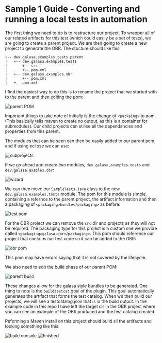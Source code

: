 # Sample 1 Guide - Converting and running a local tests in automation

The first thing we need to do is to restructure our project. To wrapper all of our related artifacts for this test (which could easily be a set of tests), we are going to create a parent project. We are then going to create a new project to generate the OBR. The stucture should like this:

```
+-- dev.galasa.examples.tests.parent
|   +-- dev.galasa.examples.tests
|       +-- src
|       +-- pom.xml
|   +-- dev.galasa.examples.obr
|       +-- pom.xml
|   +-- pom.xml
```

I find the easiest way to do this is to rename the project that we started with to the parent and then editing the pom:

![parent POM](./images/parent-pom.png)

Important things to take note of initially is the change of `<packaing>` to pom. (This basically tells maven to create no output, as this is a container for submodules). Our child projects can utilise all the dependancies and properties from this parent.

The modules that can be seen can then be easily added to our parent pom, and if using eclipse we can use: 

![subprojects](./images/maven-module.png)

If we go ahead and create two modules, `dev.galasa.examples.tests` and `dev.galasa.exaples.obr`:

![wizard](./images/module-wizard.png)

We can then move our `SampleTests.java` class to the new `dev.galasa.examples.tests` module. The pom for this module is simple, containing a refernce to the parent project, the artifact information and then a packaging of `<packaging>bundle</packaging>` as before:

![test pom](./images/tests-pom.png)

For the OBR project we can remove the `src` dir and projects as they will not be required. The packaging type for this project is a custom one we provide called `<packaging>galasa-obr</packaging>`. This pom should reference our project that contains our test code so it can be added to the OBR:

![obr pom](./images/obr-pom.png)

This pom may have errors saying that it is not covered by the lifecycle.

We also need to edit the build phase of our parent POM:

![parent build](./images/parent-build-pom.png)

These changes allow for the galasa style bundles to be generated. One thing to note is the `buildtestcat` goal of the plugin. This goal automatically generates the artifact that forms the test catalog. When we then build our projects, we will see a testcatalog.json that is in the build output. In the example code in this repo I have left the target dir in the OBR project where you can see an example of the OBR produced and the test catalog created.

Peforming a Maven install on this project should build all the artifacts and looking something like this:

![build console](./images/build-console.png)
![finished](./images/built-parent.png)
